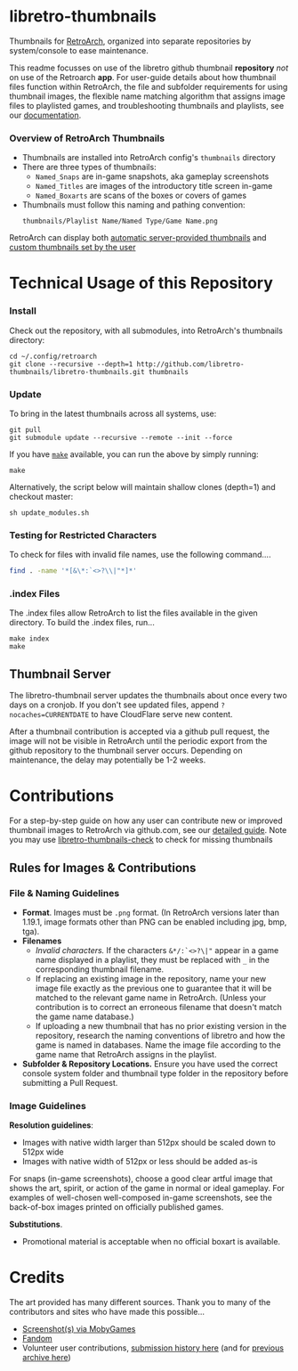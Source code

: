 # libretro-thumbnails

Thumbnails for [RetroArch](http://retroarch.com), organized into separate repositories by system/console to ease maintenance.

This readme focusses on use of the libretro github thumbnail __repository__ _not_ on use of the Retroarch __app__. For user-guide details about how thumbnail files function within RetroArch, the file and subfolder requirements for using thumbnail images, the flexible name matching algorithm that assigns image files to playlisted games, and troubleshooting thumbnails and playlists, see our [documentation](https://docs.libretro.com/guides/roms-playlists-thumbnails/#thumbnails).

### Overview of RetroArch Thumbnails

- Thumbnails are installed into RetroArch config's `thumbnails` directory
- There are three types of thumbnails:
  - `Named_Snaps` are in-game snapshots, aka gameplay screenshots
  - `Named_Titles` are images of the introductory title screen in-game
  - `Named_Boxarts` are scans of the boxes or covers of games
- Thumbnails must follow this naming and pathing convention:
    ```
    thumbnails/Playlist Name/Named Type/Game Name.png
    ```
RetroArch can display both [automatic server-provided thumbnails](https://docs.libretro.com/guides/roms-playlists-thumbnails/#thumbnails) and [custom thumbnails set by the user](https://docs.libretro.com/guides/roms-playlists-thumbnails/#custom-thumbnails) 
    
    
# Technical Usage of this Repository

### Install

Check out the repository, with all submodules, into RetroArch's thumbnails directory:

```
cd ~/.config/retroarch
git clone --recursive --depth=1 http://github.com/libretro-thumbnails/libretro-thumbnails.git thumbnails
```

### Update

To bring in the latest thumbnails across all systems, use:

```
git pull
git submodule update --recursive --remote --init --force
```

If you have [`make`](https://www.gnu.org/software/make/) available, you can run the above by simply running:

```
make
```

Alternatively, the script below will maintain shallow clones (depth=1) and checkout master:

```
sh update_modules.sh
```

### Testing for Restricted Characters

To check for files with invalid file names, use the following command....

``` bash
find . -name '*[&\*:`<>?\\|"*]*'
```

### .index Files

The .index files allow RetroArch to list the files available in the given directory. To build the .index files, run...

```
make index
make
```

## Thumbnail Server

The libretro-thumbnail server updates the thumbnails about once every two days on a cronjob. If you don't see updated files, append `?nocaches=CURRENTDATE` to have CloudFlare serve new content.

After a thumbnail contribution is accepted via a github pull request, the image will not be visible in RetroArch until the periodic export from the github repository to the thumbnail server occurs. Depending on maintenance, the delay may potentially be 1-2 weeks.


# Contributions

For a step-by-step guide on how any user can contribute new or improved thumbnail images to RetroArch via github.com, see our [detailed guide](https://docs.libretro.com/guides/roms-playlists-thumbnails/#contributing-thumbnails-how-to).  Note you may use [libretro-thumbnails-check](https://github.com/RobLoach/libretro-thumbnails-check) to check for missing thumbnails

## Rules for Images & Contributions

### File & Naming Guidelines

- __Format__. Images must be `.png` format. (In RetroArch versions later than 1.19.1, image formats other than PNG can be enabled including jpg, bmp, tga).
- __Filenames__
  - _Invalid characters._  If the characters ``&*/:`<>?\|"`` appear in a game name displayed in a playlist, they must be replaced with `_` in the corresponding thumbnail filename.
  - If replacing an existing image in the repository, name your new image file exactly as the previous one to guarantee that it will be matched to the relevant game name in RetroArch. (Unless your contribution is to correct an erroneous filename that doesn't match the game name database.)
  - If uploading a new thumbnail that has no prior existing version in the repository, research the naming conventions of libretro and how the game is named in databases. Name the image file according to the game name that RetroArch assigns in the playlist.
- __Subfolder & Repository Locations.__ Ensure you have used the correct console system folder and thumbnail type folder in the repository before submitting a Pull Request.

### Image Guidelines

__Resolution guidelines__:
  - Images with native width larger than 512px should be scaled down to 512px wide
  - Images with native width of 512px or less should be added as-is

For snaps (in-game screenshots), choose a good clear artful image that shows the art, spirit, or action of the game in normal or ideal gameplay. For examples of well-chosen well-composed in-game screenshots, see the back-of-box images printed on officially published games.

__Substitutions__.
- Promotional material is acceptable when no official boxart is available.


# Credits

The art provided has many different sources. Thank you to many of the contributors and sites who have made this possible...

- [Screenshot(s) via MobyGames](https://mobygames.com)
- [Fandom](https://www.fandom.com)
- Volunteer user contributions, [submission history here](https://github.com/libretro-thumbnails/libretro-thumbnails/pulls?q=is%3Apr+is%3Aclosed) (and for [previous archive here](https://github.com/libretro/libretro-thumbnails/pulls?q=is%3Apr+is%3Aclosed))
